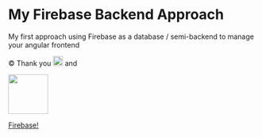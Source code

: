 # My Firebase Backend Approach

My first approach using Firebase as a database / semi-backend to manage your angular frontend

:copyright: Thank you <img src="https://user-images.githubusercontent.com/93710089/221360401-4febb4e4-7327-4ccf-909d-6b46c00983f5.png" width="20" height="20" /> and

<img src="https://user-images.githubusercontent.com/93710089/221360400-1dfb48e1-4904-414e-a0c6-5198ce7cb87f.png" width="80" height="80" />

[Firebase!](https://firebase.google.com/)



